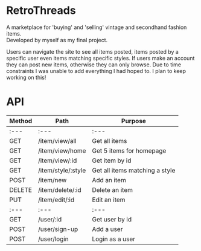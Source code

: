 # RetroThreads 

A marketplace for 'buying' and 'selling' vintage and secondhand fashion items.  
Developed by myself as my final project. 

Users can navigate the site to see all items posted, items posted by a specific user even items matching specific styles. If users make an account they can post new items, otherwise they can only browse. Due to time constraints I was unable to add everything I had hoped to. I plan to keep working on this! 

# API 

| Method | Path         | Purpose         |
| ------ | ------------ | --------------- |
| :---   | :---         | :---            |
| GET    | /item/view/all | Get all items |
| GET    | /item/view/home | Get 5 items for homepage |
| GET    | /item/view/:id | Get item by id |
| GET    | /item/style/:style | Get all items matching a style |
| POST   | /item/new     | Add an item   |
| DELETE | /item/delete/:id | Delete an item |
| PUT  | /item/edit/:id | Edit an item   |
| :---   | :---         | :---            |
| GET    | /user/:id | Get user by id |
| POST   | /user/sign-up     | Add a user  |
| POST   | /user/login     | Login as a user   |
